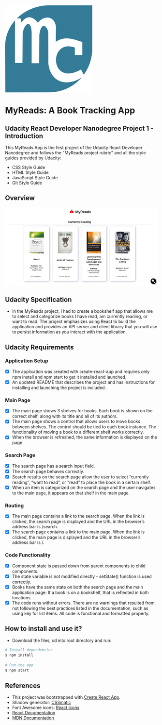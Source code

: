 
![logo](./src/icons/mylogo.svg) 
# MyReads: A Book Tracking App  
## Udacity React Developer Nanodegree Project 1 - Introduction

This MyReads App is the first project of the Udacity React Developer Nanodegree and follows the "MyReads project rubric" and all the style guides provided by Udacity:
- CSS Style Guide
- HTML Style Guide
- JavaScript Style Guide
- Git Style Guide

## Overview

![screenshot](./src/utils/screenshot.png)

## Udacity Specification

- In the MyReads project, I had to create a bookshelf app that allows me to select and categorize books I have read, am currently reading, or want to read. The project emphasizes using React to build the application and provides an API server and client library that you will use to persist information as you interact with the application.
 
## Udacity Requirements

### Application Setup
- [x] The application was created with create-react-app and requires only npm install and npm start to get it installed and launched.
- [x] An updated README that describes the project and has instructions for installing and launching the project is included.

### Main Page
- [x] The main page shows 3 shelves for books. Each book is shown on the correct shelf, along with its title and all of its authors. 
- [x] The main page shows a control that allows users to move books between shelves. The control should be tied to each book instance. The functionality of moving a book to a different shelf works correctly.
- [x] When the browser is refreshed, the same information is displayed on the page.

### Search Page
- [x] The search page has a search input field.
- [x] The search page behaves correctly.
- [x] Search results on the search page allow the user to select “currently reading”, “want to read”, or “read” to place the book in a certain shelf.
- [x] When an item is categorized on the search page and the user navigates to the main page, it appears on that shelf in the main page.

### Routing
- [x] The main page contains a link to the search page. When the link is clicked, the search page is displayed and the URL in the browser’s address bar is /search.
- [x] The search page contains a link to the main page. When the link is clicked, the main page is displayed and the URL in the browser’s address bar is /.

### Code Functionality
- [x] Component state is passed down from parent components to child components. 
- [x] The state variable is not modified directly - setState() function is used correctly.
- [x] Books have the same state on both the search page and the main application page: If a book is on a bookshelf, that is reflected in both locations.
- [x] The code runs without errors. There are no warnings that resulted from not following the best practices listed in the documentation, such as using key for list items. All code is functional and formatted properly.

## How to install and use it?

- Download the files, cd into root directory and run:
```bash
# Install dependencies
$ npm install

# Run the app
$ npm start
```  

## References

- This project was bootstrapped with [Create React App](https://github.com/facebook/create-react-app).
- Shadow generator: [CSSmatic](https://cssmatic.com/box-shadow)
- Font Awesome icons: [React Icons](https://react-icons.netlify.com/#/icons/fa)
- [React Documentation](https://reactjs.org)
- [MDN Documentation](https://developer.mozilla.org)
